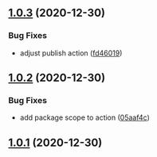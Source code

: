 ## [1.0.3](https://github.com/jaxxreal/glowing-octo-waffle/compare/1.0.2...1.0.3) (2020-12-30)


### Bug Fixes

* adjust publish action ([fd46019](https://github.com/jaxxreal/glowing-octo-waffle/commit/fd46019192e59aff21fc45d9d41785354c8b95e4))



## [1.0.2](https://github.com/jaxxreal/glowing-octo-waffle/compare/v1.0.3-main.0...1.0.2) (2020-12-30)


### Bug Fixes

* add package scope to action ([05aaf4c](https://github.com/jaxxreal/glowing-octo-waffle/commit/05aaf4cf6740535d813ae73a347264dbcb9d474c))



## [1.0.1](https://github.com/jaxxreal/glowing-octo-waffle/compare/v1.0.2-main.1...1.0.1) (2020-12-30)



